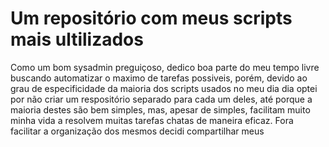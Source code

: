 # Um repositório com meus scripts mais ultilizados
 Como um bom sysadmin preguiçoso, dedico boa parte do meu tempo livre buscando automatizar o maximo de tarefas possiveis, porém, devido ao grau de especificidade da maioria dos scripts usados no meu dia dia optei por não criar um respositório separado para cada um deles, até porque a maioria destes são bem simples, mas, apesar de simples, facilitam muito minha vida a resolvem muitas tarefas chatas de maneira eficaz. Fora facilitar a organização dos mesmos decidi compartilhar meus 
